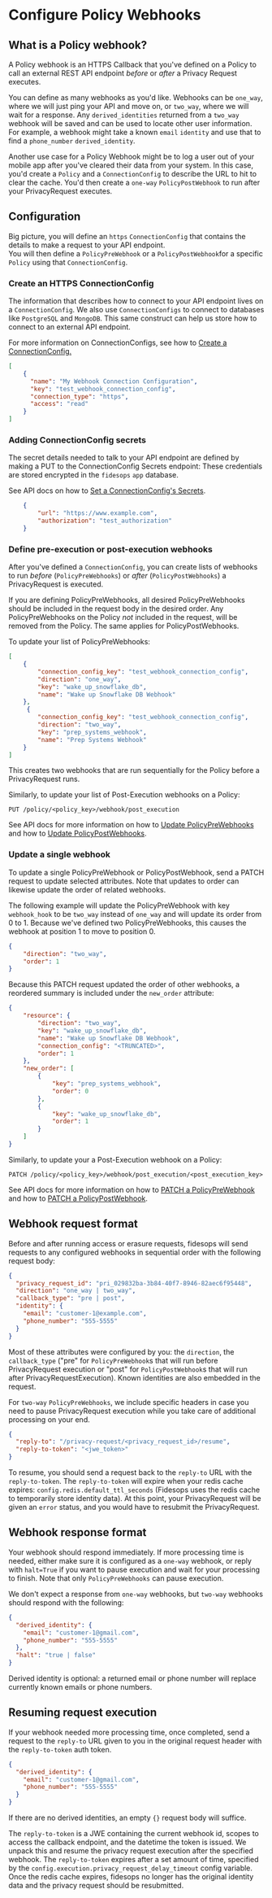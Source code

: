 # Configure Policy Webhooks

## What is a Policy webhook?

A Policy webhook is an HTTPS Callback that you've defined on a Policy to call an external
REST API endpoint *before* or *after* a Privacy Request executes.

You can define as many webhooks as you'd like.  Webhooks can be `one_way`, where we will just ping your API and move on,
or `two_way`, where we will wait for a response. Any `derived_identities` returned from a `two_way` webhook will be saved
and can be used to locate other user information.  For example, a webhook might take a known `email` `identity` and
use that to find a `phone_number` `derived_identity`.

Another use case for a Policy Webhook might be to log a user out of your mobile app after you've cleared
their data from your system.  In this case, you'd create a `Policy` and a `ConnectionConfig` to describe the URL to hit
to clear the cache. You'd then create a `one-way` `PolicyPostWebhook` to run after your PrivacyRequest executes.

## Configuration

Big picture, you will define an `https` `ConnectionConfig` that contains the details to make a request to your API endpoint.  
You will then define a `PolicyPreWebhook` or a `PolicyPostWebhook`for a specific `Policy` using that `ConnectionConfig`.

### Create an HTTPS ConnectionConfig

The information that describes how to connect to your API endpoint lives on a `ConnectionConfig`. We also use
`ConnectionConfigs` to connect to databases like `PostgreSQL` and `MongoDB`.  This same construct can help us store
how to connect to an external API endpoint.

For more information on ConnectionConfigs, see how to [Create a ConnectionConfig.](/fidesops/api/#operations-Connections-put_connections_api_v1_connection_put)

```json title="<code>PATCH /v1/connection</code>"
[
    {
      "name": "My Webhook Connection Configuration",
      "key": "test_webhook_connection_config",
      "connection_type": "https",
      "access": "read"
    }
]
```

### Adding ConnectionConfig secrets

The secret details needed to talk to your API endpoint are defined by making a PUT to the ConnectionConfig Secrets endpoint:
These credentials are stored encrypted in the `fidesops` `app` database.

See API docs on how to [Set a ConnectionConfig's Secrets](/fidesops/api#operations-Connections-put_connection_config_secrets_api_v1_connection__connection_key__secret_put).

```json title="<code>PUT /v1/connection/test_webhook_connection_config</code>"
    {
        "url": "https://www.example.com",
        "authorization": "test_authorization"
    }
```

### Define pre-execution or post-execution webhooks

After you've defined a `ConnectionConfig`, you can create lists of webhooks to run *before* (`PolicyPreWebhooks`)
or *after* (`PolicyPostWebhooks`) a PrivacyRequest is executed.

If you are defining PolicyPreWebhooks, all desired PolicyPreWebhooks should be included in the request
body in the desired order.  Any PolicyPreWebhooks on the Policy *not* included in the request, will be removed from the
Policy. The same applies for PolicyPostWebhooks.

To update your list of PolicyPreWebhooks:

```json title="<code>PUT /policy/<policy_key>/webhook/pre_execution</code>"
[
    {
        "connection_config_key": "test_webhook_connection_config",
        "direction": "one_way",
        "key": "wake_up_snowflake_db",
        "name": "Wake up Snowflake DB Webhook"
    },
     {
        "connection_config_key": "test_webhook_connection_config",
        "direction": "two_way",
        "key": "prep_systems_webhook",
        "name": "Prep Systems Webhook"
    }
]
```

This creates two webhooks that are run sequentially for the Policy before a PrivacyRequest runs.

Similarly, to update your list of Post-Execution webhooks on a Policy:

```
PUT /policy/<policy_key>/webhook/post_execution
```

See API docs for more information on how to [Update PolicyPreWebhooks](/fidesops/api#operations-Policy_Webhooks-create_or_update_pre_execution_webhooks_api_v1_policy__policy_key__webhook_pre_execution_put)
and how to [Update PolicyPostWebhooks](/fidesops/api#operations-Policy_Webhooks-create_or_update_post_execution_webhooks_api_v1_policy__policy_key__webhook_post_execution_put).

### Update a single webhook

To update a single PolicyPreWebhook or PolicyPostWebhook, send a PATCH request to update selected attributes.
Note that updates to order can likewise update the order of related webhooks.

The following example will update the PolicyPreWebhook with key `webhook_hook` to be `two_way` instead of
`one_way` and will update its order from 0 to 1.  Because we've defined two PolicyPreWebhooks, this causes the
webhook at position 1 to move to position 0.

```json title="<code>PATCH /policy/<policy_key>/webhook/pre-execution/wake_up_snowflake_db</code>"
{
    "direction": "two_way",
    "order": 1
}
```

Because this PATCH request updated the order of other webhooks, a reordered summary is included under the
`new_order` attribute:

```json title="Response"
{
    "resource": {
        "direction": "two_way",
        "key": "wake_up_snowflake_db",
        "name": "Wake up Snowflake DB Webhook",
        "connection_config": "<TRUNCATED>",
        "order": 1
    },
    "new_order": [
        {
            "key": "prep_systems_webhook",
            "order": 0
        },
        {
            "key": "wake_up_snowflake_db",
            "order": 1
        }
    ]
}
```

Similarly, to update your a Post-Execution webhook on a Policy:

```
PATCH /policy/<policy_key>/webhook/post_execution/<post_execution_key>
```

See API docs for more information on how to [PATCH a PolicyPreWebhook](/fidesops/api#operations-Policy_Webhooks-update_pre_execution_webhook_api_v1_policy__policy_key__webhook_pre_execution__pre_webhook_key__patch)
and how to [PATCH a PolicyPostWebhook](/fidesops/api#operations-Policy_Webhooks-update_post_execution_webhook_api_v1_policy__policy_key__webhook_post_execution__post_webhook_key__patch).

## Webhook request format

Before and after running access or erasure requests, fidesops will send requests to any configured webhooks in sequential order
with the following request body:

```json title="<code>POST <user-defined URL></code>"
{
  "privacy_request_id": "pri_029832ba-3b84-40f7-8946-82aec6f95448",
  "direction": "one_way | two_way",
  "callback_type": "pre | post",
  "identity": {
    "email": "customer-1@example.com",
    "phone_number": "555-5555"
  }
}
```

Most of these attributes were configured by you: the `direction`, the `callback_type` ("pre" for `PolicyPreWebhook`s that will run
before PrivacyRequest execution or "post" for `PolicyPostWebhook`s that will run after PrivacyRequestExecution).
Known identities are also embedded in the request.

For `two-way` `PolicyPreWebhooks`, we include specific headers in case you need to pause PrivacyRequest
execution while you take care of additional processing on your end.

```json
{
  "reply-to": "/privacy-request/<privacy_request_id>/resume",
  "reply-to-token": "<jwe_token>"
}
```

 To resume, you should send a request back to the `reply-to` URL with the `reply-to-token`.  The `reply-to-token` will
expire when your redis cache expires: `config.redis.default_ttl_seconds` (Fidesops uses the redis cache to temporarily
 store identity data).  At this point, your PrivacyRequest will be given an `error` status, and you would have to resubmit
the PrivacyRequest.

## Webhook response format

Your webhook should respond immediately. If more processing time is needed, either make sure it is configured as a
`one-way` webhook, or reply with `halt=True` if you want to pause execution and wait for your processing to finish.
Note that only `PolicyPreWebhooks` can pause execution.

We don't expect a response from `one-way` webhooks, but `two-way` webhooks should respond with the following:

```json
{
  "derived_identity": {
    "email": "customer-1@gmail.com",
    "phone_number": "555-5555"
  },
  "halt": "true | false"
}
```

Derived identity is optional: a returned email or phone number will replace currently known emails or phone numbers.

## Resuming request execution

If your webhook needed more processing time, once completed, send a request to the `reply-to` URL
given to you in the original request header with the `reply-to-token` auth token.

```json title="<code>POST privacy_request/<privacy-request-id>/resume</code>"
{
  "derived_identity": {
    "email": "customer-1@gmail.com",
    "phone_number": "555-5555"
  }
}

```

If there are no derived identities, an empty `{}` request body will suffice.

The `reply-to-token` is a JWE containing the current webhook id, scopes to access the callback endpoint,
and the datetime the token is issued.  We unpack this and resume the privacy request execution after the
specified webhook. The `reply-to-token` expires after a set amount of time, specified by the `config.execution.privacy_request_delay_timeout` config variable. Once the redis cache expires, fidesops no longer has the original identity data and the privacy request should be resubmitted.
